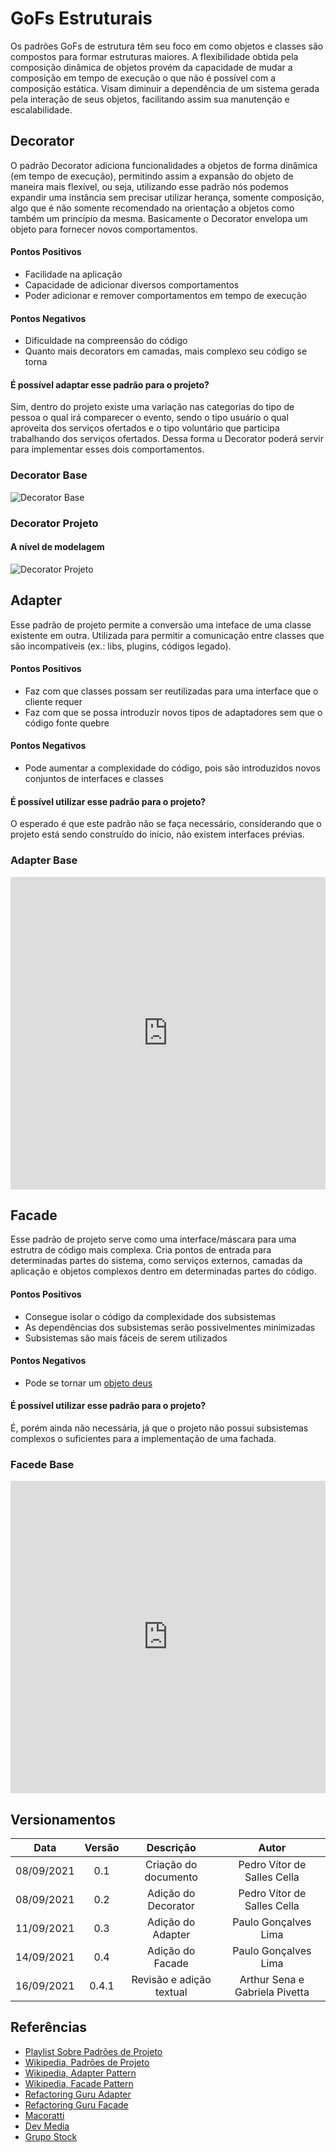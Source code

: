 # GoFs Estruturais

Os padrões GoFs de estrutura têm seu foco em como objetos e classes são compostos para formar estruturas maiores. A flexibilidade obtida pela composição dinâmica de objetos provém da capacidade de mudar a composição em tempo de execução o que não é possível com a composição estática. Visam diminuir a dependência de um sistema gerada pela interação de seus objetos, facilitando assim sua manutenção e escalabilidade.

## Decorator

O padrão Decorator adiciona funcionalidades a objetos de forma dinâmica (em tempo de execução), permitindo assim a expansão do objeto de maneira mais flexível, ou seja, utilizando esse padrão nós podemos expandir uma instância sem precisar utilizar herança, somente composição, algo que é não somente recomendado na orientação a objetos como também um princípio da mesma. Basicamente o Decorator envelopa um objeto para fornecer novos comportamentos.

#### Pontos Positivos

- Facilidade na aplicação
- Capacidade de adicionar diversos comportamentos
- Poder adicionar e remover comportamentos em tempo de execução

#### Pontos Negativos

- Dificuldade na compreensão do código
- Quanto mais decorators em camadas, mais complexo seu código se torna

#### É possível adaptar esse padrão para o projeto?

Sim, dentro do projeto existe uma variação nas categorias do tipo de pessoa o qual irá comparecer o evento, sendo o tipo usuário o qual aproveita dos serviços ofertados e o tipo voluntário que participa trabalhando dos serviços ofertados. Dessa forma u Decorator poderá servir para implementar esses dois comportamentos.

### Decorator Base

![Decorator Base](./images/DecoratorBasico.jpg)

### Decorator Projeto

#### A nível de modelagem

![Decorator Projeto](./images/DecoratorProjeto.jpg)

## Adapter

Esse padrão de projeto permite a conversão uma inteface de uma classe existente em outra. Utilizada para permitir a comunicação entre classes que são incompatíveis (ex.: libs, plugins, códigos legado).

#### Pontos Positivos

- Faz com que classes possam ser reutilizadas para uma interface que o cliente requer
- Faz com que se possa introduzir novos tipos de adaptadores sem que o código fonte quebre

#### Pontos Negativos

- Pode aumentar a complexidade do código, pois são introduzidos novos conjuntos de interfaces e classes

#### É possível utilizar esse padrão para o projeto?

O esperado é que este padrão não se faça necessário, considerando que o projeto está sendo construído do início, não existem interfaces prévias.

### Adapter Base

<iframe frameborder="0" style="width:100%;height:500px;" src="https://viewer.diagrams.net/?tags={}&highlight=0000ff&layers=1&nav=1&title=Adapter%20base#Uhttps%3A%2F%2Fdrive.google.com%2Fuc%3Fid%3D1nNK93rKBx29pL-MQizBiRo8VODXcrGMJ%26export%3Ddownload"></iframe>

## Facade

Esse padrão de projeto serve como uma interface/máscara para uma estrutra de código mais complexa. Cria pontos de entrada para determinadas partes do sistema, como serviços externos, camadas da aplicação e objetos complexos dentro em determinadas partes do código.

#### Pontos Positivos

- Consegue isolar o código da complexidade dos subsistemas
- As dependências dos subsistemas serão possivelmentes minimizadas
- Subsistemas são mais fáceis de serem utilizados

#### Pontos Negativos

- Pode se tornar um [objeto deus](https://en.wikipedia.org/wiki/God_object)

#### É possível utilizar esse padrão para o projeto?

É, porém ainda não necessária, já que o projeto não possui subsistemas complexos o suficientes para a implementação de uma fachada.

### Facede Base

<iframe frameborder="0" style="width:100%;height:500px;" src="https://viewer.diagrams.net/?tags={}&highlight=0000ff&layers=1&nav=1&title=Facade%20Base#Uhttps%3A%2F%2Fdrive.google.com%2Fuc%3Fid%3D1lVHbGQwmJsBhUOxOhxa-FYy9FbISRQWb%26export%3Ddownload"></iframe>

## Versionamentos

|    Data    | Versão |        Descrição         |             Autor              |
| :--------: | :----: | :----------------------: | :----------------------------: |
| 08/09/2021 |  0.1   |   Criação do documento   |  Pedro Vítor de Salles Cella   |
| 08/09/2021 |  0.2   |   Adição do Decorator    |  Pedro Vítor de Salles Cella   |
| 11/09/2021 |  0.3   |    Adição do Adapter     |      Paulo Gonçalves Lima      |
| 14/09/2021 |  0.4   |     Adição do Facade     |      Paulo Gonçalves Lima      |
| 16/09/2021 | 0.4.1  | Revisão e adição textual | Arthur Sena e Gabriela Pivetta |

## Referências

- [Playlist Sobre Padrões de Projeto](https://youtube.com/playlist?list=PLbIBj8vQhvm0VY5YrMrafWaQY2EnJ3j8H)
- [Wikipedia, Padrões de Projeto](https://pt.wikipedia.org/wiki/Padr%C3%A3o_de_projeto_de_software#Padr%C3%B5es_estruturais)
- [Wikipedia, Adapter Pattern](https://en.wikipedia.org/wiki/Adapter_pattern)
- [Wikipedia, Facade Pattern](https://en.wikipedia.org/wiki/Facade_pattern)
- [Refactoring Guru Adapter](https://refactoring.guru/design-patterns/adapter)
- [Refactoring Guru Facade](https://refactoring.guru/design-patterns/facade)
- [Macoratti](http://www.macoratti.net/13/02/net_decor1.htm)
- [Dev Media](https://www.devmedia.com.br/design-patterns-padroes-gof/16781)
- [Grupo Stock](https://unbarqdsw.github.io/2020.1_G12_Stock/#/Project/Estudos/estrutural)
